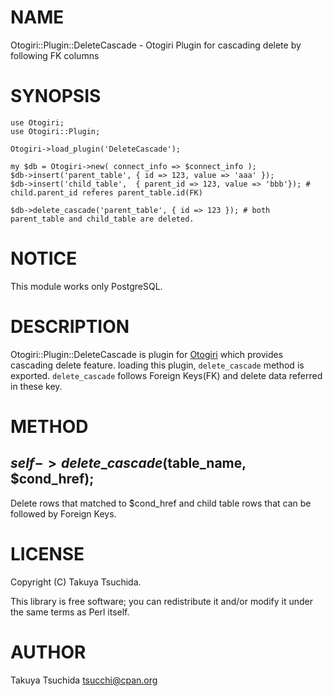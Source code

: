 # NAME

Otogiri::Plugin::DeleteCascade - Otogiri Plugin for cascading delete by following FK columns

# SYNOPSIS

    use Otogiri;
    use Otogiri::Plugin;

    Otogiri->load_plugin('DeleteCascade');

    my $db = Otogiri->new( connect_info => $connect_info );
    $db->insert('parent_table', { id => 123, value => 'aaa' });
    $db->insert('child_table',  { parent_id => 123, value => 'bbb'}); # child.parent_id referes parent_table.id(FK)

    $db->delete_cascade('parent_table', { id => 123 }); # both parent_table and child_table are deleted.



# NOTICE

This module works only PostgreSQL.

# DESCRIPTION

Otogiri::Plugin::DeleteCascade is plugin for [Otogiri](http://search.cpan.org/perldoc?Otogiri) which provides cascading delete feature.
loading this plugin, `delete_cascade` method is exported. `delete_cascade` follows Foreign Keys(FK) and
delete data referred in these key.

# METHOD

## $self->delete\_cascade($table\_name, $cond\_href);

Delete rows that matched to $cond\_href and child table rows that can be followed by Foreign Keys.

# LICENSE

Copyright (C) Takuya Tsuchida.

This library is free software; you can redistribute it and/or modify
it under the same terms as Perl itself.

# AUTHOR

Takuya Tsuchida <tsucchi@cpan.org>
